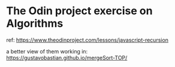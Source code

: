 # The Odin project exercise on Algorithms

ref:
https://www.theodinproject.com/lessons/javascript-recursion

a better view of them working in: https://gustavobastian.github.io/mergeSort-TOP/